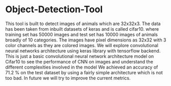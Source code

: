 # Object-Detection-Tool
This tool is built to detect images of animals which are 32x32x3. The data has been taken from inbuilt datasets of keras and is called cifar10.
where training set has 50000 images and test set has 10000 images of animals broadly of 10 categories.
The images have pixel dimensions as 32x32 with 3 color channels as they are colored images. 
We will explore convolutional neural networks architecture using keras library with tensorflow backend.
This is just a basic convolutional neural network architecture model on Cifar10 to see the performance of CNN on images and understand the different complexities involved in the model
We achieved an accuracy of 71.2 % on the test dataset by using a fairly simple architecture which is not too bad.
In future we will try to improve the current metrics.
